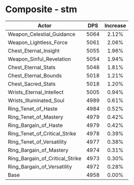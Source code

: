 # Composite - stm
| Actor | DPS | Increase |
|---|:---:|:---:|
|Weapon_Celestial_Guidance|5064|2.12%|
|Weapon_Lightless_Force|5061|2.06%|
|Chest_Eternal_Insight|5055|1.96%|
|Weapon_Sinful_Revelation|5054|1.94%|
|Chest_Eternal_Stats|5048|1.81%|
|Chest_Eternal_Bounds|5018|1.21%|
|Chest_Sacred_Stats|5018|1.20%|
|Wrists_Eternal_Intellect|5005|0.94%|
|Wrists_Illuminated_Soul|4989|0.61%|
|Ring_Tenet_of_Haste|4984|0.52%|
|Ring_Tenet_of_Mastery|4979|0.42%|
|Ring_Bargain_of_Haste|4979|0.42%|
|Ring_Tenet_of_Critical_Strike|4978|0.39%|
|Ring_Tenet_of_Versatility|4977|0.38%|
|Ring_Bargain_of_Mastery|4974|0.31%|
|Ring_Bargain_of_Critical_Strike|4973|0.30%|
|Ring_Bargain_of_Versatility|4972|0.28%|
|Base|4958|0.00%|
